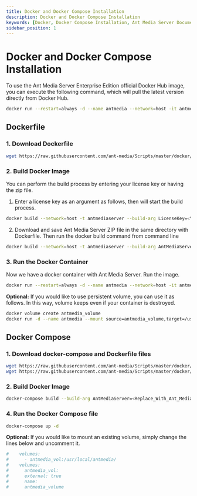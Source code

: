 ```yaml
---
title: Docker and Docker Compose Installation 
description: Docker and Docker Compose Installation
keywords: [Docker, Docker Compose Installation, Ant Media Server Documentation, Ant Media Server Tutorials]
sidebar_position: 1
---
```


# Docker and Docker Compose Installation

To use the Ant Media Server Enterprise Edition official Docker Hub image, you can execute the following command, which will pull the latest version directly from Docker Hub.

```bash
docker run --restart=always -d --name antmedia --network=host -it antmedia/enterprise:latest
```

Dockerfile
----------

### 1\. Download Dockerfile

```bash
wget https://raw.githubusercontent.com/ant-media/Scripts/master/docker/Dockerfile_Process -O Dockerfile
```

### 2\. Build Docker Image

You can perform the build process by entering your license key or having the zip file.

1. Enter a license key as an argument as follows, then will start the build process.

```bash
docker build --network=host -t antmediaserver --build-arg LicenseKey=<Your_License_Key> .
``` 

2. Download and save Ant Media Server ZIP file in the same directory with Dockerfile. Then run the docker build command from command line

```bash
docker build --network=host -t antmediaserver --build-arg AntMediaServer=<Replace_With_Ant_Media_Server_Zip_File> .
``` 
    
### 3\. Run the Docker Container

Now we have a docker container with Ant Media Server. Run the image.

```bash
docker run --restart=always -d --name antmedia --network=host -it antmediaserver
```

**Optional:** If you would like to use persistent volume, you can use it as follows. In this way, volume keeps even if your container is destroyed.

```bash
docker volume create antmedia_volume
docker run -d --name antmedia --mount source=antmedia_volume,target=/usr/local/antmedia/ --network=host -it antmediaserver
```

Docker Compose
--------------

### 1\. Download docker-compose and Dockerfile files

```bash
wget https://raw.githubusercontent.com/ant-media/Scripts/master/docker/docker-compose.yml
wget https://raw.githubusercontent.com/ant-media/Scripts/master/docker/Dockerfile_Process -O Dockerfile
```

### 2\. Build Docker Image

```bash
docker-compose build --build-arg AntMediaServer=<Replace_With_Ant_Media_Server_Zip_File>
```

### 4\. Run the Docker Compose file

```bash
docker-compose up -d
```

**Optional:** If you would like to mount an existing volume, simply change the lines below and uncomment it.

```bash
#    volumes:
#      - antmedia_vol:/usr/local/antmedia/
#    volumes:
#      antmedia_vol:
#      external: true
#      name:
#      antmedia_volume
```
